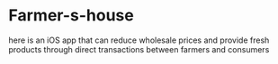 # Farmer-s-house
here is an iOS app that can reduce wholesale prices and provide fresh products through direct transactions between farmers and consumers
